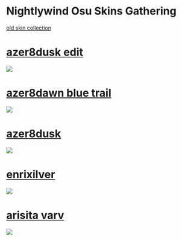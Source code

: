 # Nightlywind Osu Skins Gathering
[old skin collection](https://pastebin.com/xEuwMRJw)

# [azer8dusk edit](https://nghtly.s-ul.eu/70UOmb43) 
![](https://i.imgur.com/bHB5kBD.jpeg)

# [azer8dawn blue trail](https://nghtly.s-ul.eu/YLmlRIXE) 
![](https://i.imgur.com/vZ0QHeR.jpeg)

# [azer8dusk](https://nghtly.s-ul.eu/Mqph8yrK) 
![](https://i.imgur.com/M1FkONC.jpeg)

# [enrixilver](https://nghtly.s-ul.eu/lpDI50Ko) 
![](https://i.imgur.com/RgQTlBY.jpeg)

# [arisita varv](https://nghtly.s-ul.eu/JGQM1zTe) 
![](https://i.imgur.com/sDYiC39.jpeg)

